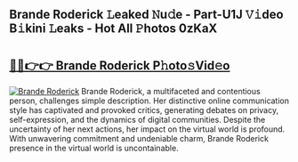 ## Brande Roderick 𝙻eaked 𝙽u𝚍e - Part-U1J 𝚅𝚒deo B𝚒kini 𝙻eaks - Hot All 𝙿hotos 0zKaX

# <h2><a href="http://ld1v6r.urlbe.top/?page=Brande+Roderick">🔗🔗👉👉 Brande Roderick P𝚑oto𝚜Vid𝚎o</a></h2>

[![Brande Roderick](https://i.imgur.com/eBuTRDB.gif)](http://ld1v6r.urlbe.top/?page=Brande+Roderick)
Brande Roderick, a multifaceted and contentious person, challenges simple description. Her distinctive online communication style has captivated and provoked critics, generating debates on privacy, self-expression, and the dynamics of digital communities. Despite the uncertainty of her next actions, her impact on the virtual world is profound. With unwavering commitment and undeniable charm, Brande Roderick presence in the virtual world is uncontainable.
